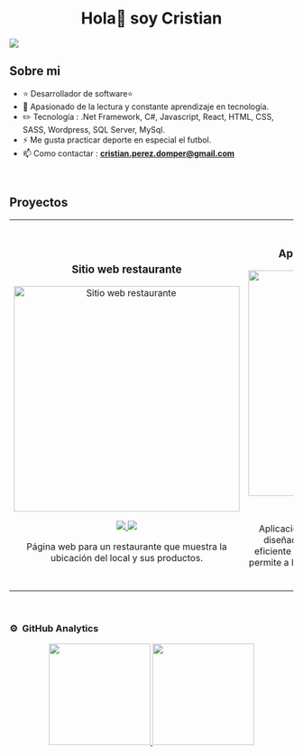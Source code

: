<div align="center">
<h1 align="center">Hola👋 soy Cristian</h1>
</div>
<img src="https://i.imgur.com/qDMZtpB.png">

## Sobre mi

- ⭐ Desarrollador de software⭐ 
- 👀  Apasionado de la lectura y constante aprendizaje en tecnología. 
- ✏️ Tecnología : .Net Framework, C#, Javascript, React, HTML, CSS, SASS, Wordpress, SQL Server, MySql.
- ⚡ Me gusta practicar deporte en especial el futbol. 
- 📫 Como contactar : **cristian.perez.domper@gmail.com**
<br>

## Proyectos 
<table>
<tr>
<td width="50%">
<br>
<h3 align="center">Sitio web restaurante</h3>
<div align="center">
<a href="https://github.com/CristianPerezDomper/WebsiteRestaurant" target="_blank"><img src="https://i.imgur.com/SH3voz4.jpeg" width="400" alt="Sitio web restaurante"></a>
<p>
<a href="https://github.com/CristianPerezDomper/WebsiteRestaurant" target="_blank">
<img src="https://img.shields.io/badge/CÓDIGO-FFF?style=for-the-badge&logo=github&logoColor=black">
</a>
<a href="https://cristianperezdomper.github.io/WebsiteRestaurant/" target="_blank">
<img src="https://img.shields.io/badge/-DEMO-white?style=for-the-badge&color=FFF">
</a>
</p>
<p> Página web para un restaurante que muestra la ubicación del local y sus productos.</p>
</div>                                                                                   
</td>

<td width="50%"> 
<br>           
<h3 align="center">Aplicación web - ASP.NET MVC</h3>
<div align="center">                                       
<a href="https://github.com/CristianPerezDomper/WebAppTiendaDelivery" target="_blank"><img src="https://i.imgur.com/e9muVFd.jpeg" width="400" alt="Aplicación web"></a>
<p>
<a href="https://github.com/CristianPerezDomper/WebAppTiendaDelivery" target="_blank">
<img src="https://img.shields.io/badge/CÓDIGO-FFF?style=for-the-badge&logo=github&logoColor=black">
</a>
</p>
<p> Aplicación web desarrollada con ASP.NET MVC, diseñada para facilitar la generación y gestión eficiente de reportes de clientes. Esta herramienta permite a los usuarios acceder a informes detallados de manera rápida y sencilla.</p>
</div>
</td>
</table>                                                                                                                                                                     
                                                                               
<br>

### ⚙️ &nbsp;GitHub Analytics

<p align="center">
<a href="https://github.com/CristianPerezDomper">
  <img height="180em" src="https://github-readme-stats-eight-theta.vercel.app/api?username=CristianPerezDomper&show_icons=true&theme=algolia&include_all_commits=true&count_private=true"/>
  <img height="180em" src="https://github-readme-stats-eight-theta.vercel.app/api/top-langs/?username=CristianPerezDomper&layout=compact&langs_count=8&theme=algolia"/>
</a>
</p

